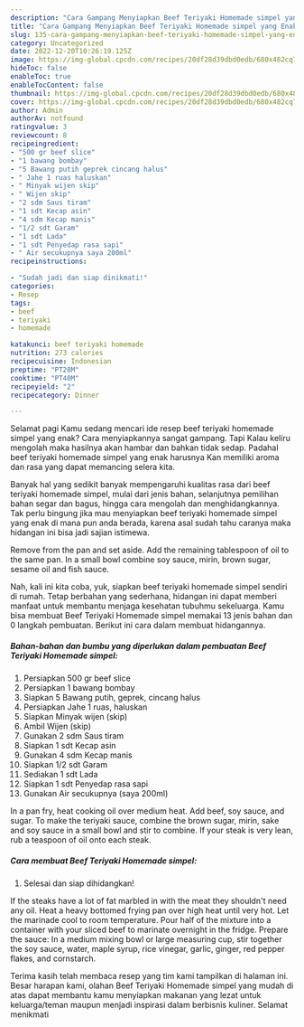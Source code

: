 ```yaml
---
description: "Cara Gampang Menyiapkan Beef Teriyaki Homemade simpel yang Enak Banget"
title: "Cara Gampang Menyiapkan Beef Teriyaki Homemade simpel yang Enak Banget"
slug: 135-cara-gampang-menyiapkan-beef-teriyaki-homemade-simpel-yang-enak-banget
category: Uncategorized
date: 2022-12-20T10:26:19.125Z
image: https://img-global.cpcdn.com/recipes/20df28d39dbd0edb/680x482cq70/beef-teriyaki-homemade-simpel-foto-resep-utama.jpg
hideToc: false
enableToc: true
enableTocContent: false
thumbnail: https://img-global.cpcdn.com/recipes/20df28d39dbd0edb/680x482cq70/beef-teriyaki-homemade-simpel-foto-resep-utama.jpg
cover: https://img-global.cpcdn.com/recipes/20df28d39dbd0edb/680x482cq70/beef-teriyaki-homemade-simpel-foto-resep-utama.jpg
author: Admin
authorAv: notfound
ratingvalue: 3
reviewcount: 8
recipeingredient:
- "500 gr beef slice"
- "1 bawang bombay"
- "5 Bawang putih geprek cincang halus"
- " Jahe 1 ruas haluskan"
- " Minyak wijen skip"
- " Wijen skip"
- "2 sdm Saus tiram"
- "1 sdt Kecap asin"
- "4 sdm Kecap manis"
- "1/2 sdt Garam"
- "1 sdt Lada"
- "1 sdt Penyedap rasa sapi"
- " Air secukupnya saya 200ml"
recipeinstructions:

- "Sudah jadi dan siap dinikmati!"
categories:
- Resep
tags:
- beef
- teriyaki
- homemade

katakunci: beef teriyaki homemade 
nutrition: 273 calories
recipecuisine: Indonesian
preptime: "PT28M"
cooktime: "PT40M"
recipeyield: "2"
recipecategory: Dinner

---
```



Selamat pagi Kamu sedang mencari ide resep beef teriyaki homemade simpel yang enak? Cara menyiapkannya sangat gampang. Tapi Kalau keliru mengolah maka hasilnya akan hambar dan bahkan tidak sedap. Padahal beef teriyaki homemade simpel yang enak harusnya Kan memiliki aroma dan rasa yang dapat memancing selera kita.


Banyak hal yang sedikit banyak mempengaruhi kualitas rasa dari beef teriyaki homemade simpel, mulai dari jenis bahan, selanjutnya pemilihan bahan segar dan bagus, hingga cara mengolah dan menghidangkannya. Tak perlu bingung jika mau menyiapkan beef teriyaki homemade simpel yang enak di mana pun anda berada, karena asal sudah tahu caranya maka hidangan ini bisa jadi sajian istimewa.

Remove from the pan and set aside. Add the remaining tablespoon of oil to the same pan. In a small bowl combine soy sauce, mirin, brown sugar, sesame oil and fish sauce.


Nah, kali ini kita coba, yuk, siapkan beef teriyaki homemade simpel sendiri di rumah. Tetap berbahan yang sederhana, hidangan ini dapat memberi manfaat untuk membantu menjaga kesehatan tubuhmu sekeluarga. Kamu bisa membuat Beef Teriyaki Homemade simpel memakai 13 jenis bahan dan 0 langkah pembuatan. Berikut ini cara dalam membuat hidangannya.

<!--inarticleads1-->

##### Bahan-bahan dan bumbu yang diperlukan dalam pembuatan Beef Teriyaki Homemade simpel:

1. Persiapkan 500 gr beef slice
1. Persiapkan 1 bawang bombay
1. Siapkan 5 Bawang putih, geprek, cincang halus
1. Persiapkan  Jahe 1 ruas, haluskan
1. Siapkan  Minyak wijen (skip)
1. Ambil  Wijen (skip)
1. Gunakan 2 sdm Saus tiram
1. Siapkan 1 sdt Kecap asin
1. Gunakan 4 sdm Kecap manis
1. Siapkan 1/2 sdt Garam
1. Sediakan 1 sdt Lada
1. Siapkan 1 sdt Penyedap rasa sapi
1. Gunakan  Air secukupnya (saya 200ml)


In a pan fry, heat cooking oil over medium heat. Add beef, soy sauce, and sugar. To make the teriyaki sauce, combine the brown sugar, mirin, sake and soy sauce in a small bowl and stir to combine. If your steak is very lean, rub a teaspoon of oil onto each steak. 

<!--inarticleads2-->

##### Cara membuat Beef Teriyaki Homemade simpel:


1. Selesai dan siap dihidangkan!

If the steaks have a lot of fat marbled in with the meat they shouldn&#39;t need any oil. Heat a heavy bottomed frying pan over high heat until very hot. Let the marinade cool to room temperature. Pour half of the mixture into a container with your sliced beef to marinate overnight in the fridge. Prepare the sauce: In a medium mixing bowl or large measuring cup, stir together the soy sauce, water, maple syrup, rice vinegar, garlic, ginger, red pepper flakes, and cornstarch. 

Terima kasih telah membaca resep yang tim kami tampilkan di halaman ini. Besar harapan kami, olahan Beef Teriyaki Homemade simpel yang mudah di atas dapat membantu kamu menyiapkan makanan yang lezat untuk keluarga/teman maupun menjadi inspirasi dalam berbisnis kuliner. Selamat menikmati
